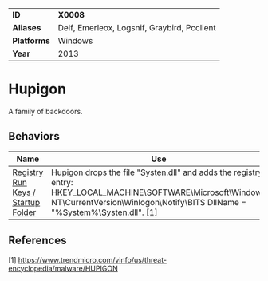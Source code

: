 |||
|---------|------------------------|
|**ID**|**X0008**|
|**Aliases**|Delf, Emerleox, Logsnif, Graybird, Pcclient |
|**Platforms**|Windows|
|**Year**| 2013 |


Hupigon
=======
A family of backdoors.

Behaviors
---------
|Name|Use|
|---------------------|-------------------------------------------------------|
|[Registry Run Keys / Startup Folder](https://github.com/MAECProject/malware-behaviors/blob/master/persistence/registry-run-startup.md) | Hupigon drops the file "Systen.dll" and adds the registry entry: HKEY_LOCAL_MACHINE\SOFTWARE\Microsoft\Windows NT\CurrentVersion\Winlogon\Notify\BITS DllName = "%System%\Systen.dll". [[1]](#1)|

References
----------
<a name="1">[1]</a> https://www.trendmicro.com/vinfo/us/threat-encyclopedia/malware/HUPIGON